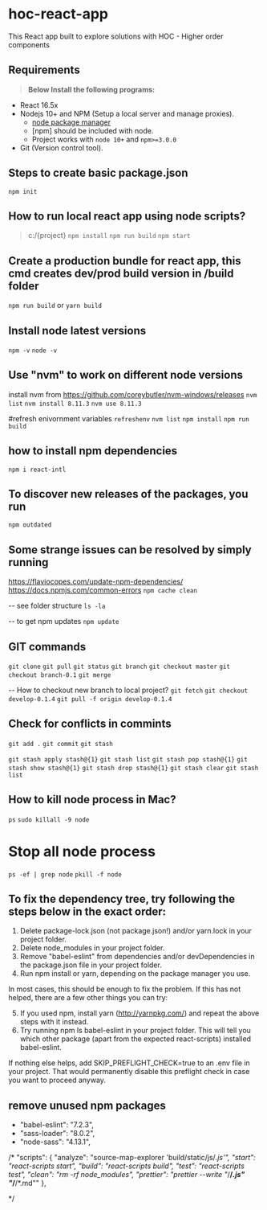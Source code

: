 # hoc-react-app

This React app built to explore solutions with HOC - Higher order components

## Requirements

> **Below Install the following programs:**

- React 16.5x
- Nodejs 10+ and NPM (Setup a local server and manage proxies).
  - [node package manager](https://nodejs.org/en/download/package-manager)
  - [npm] should be included with node.
  - Project works with `node 10+` and `npm>=3.0.0`
- Git (Version control tool).

## Steps to create basic package.json
   `npm init`

## How to run local react app using node scripts?

  > c:/{project}
  > `npm install`
  > `npm run build`
  > `npm start`

## Create a production bundle for react app, this cmd creates dev/prod build version in /build folder
   `npm run build` or `yarn build`

## Install node latest versions

`npm -v`
`node -v`

## Use "nvm" to work on different node versions

install nvm from https://github.com/coreybutler/nvm-windows/releases
`nvm list`
`nvm install 8.11.3`
`nvm use 8.11.3`

#refresh enivornment variables
`refreshenv`
`nvm list`
`npm install`
`npm run build`

## how to install npm dependencies
`npm i react-intl`
## To discover new releases of the packages, you run 
`npm outdated`

## Some strange issues can be resolved by simply running 
https://flaviocopes.com/update-npm-dependencies/
https://docs.npmjs.com/common-errors
`npm cache clean`

-- see folder structure
`ls -la`

-- to get npm updates
`npm update`

## GIT commands

`git clone`
`git pull`
`git status`
`git branch`
`git checkout master`
`git checkout branch-0.1`
`git merge`

-- How to checkout new branch to local project?
`git fetch`
`git checkout develop-0.1.4`
`git pull -f origin develop-0.1.4`

## Check for conflicts in commints
`git add .`
`git commit`
`git stash`

`git stash apply stash@{1}`
`git stash list`
`git stash pop stash@{1}`
`git stash show stash@{1}`
`git stash drop stash@{1}`
`git stash clear`
`git stash list`

## How to kill node process in Mac?
`ps`
`sudo killall -9 node`
# Stop all node process
`ps -ef | grep node`
`pkill -f node`

## To fix the dependency tree, try following the steps below in the exact order:

  1. Delete package-lock.json (not package.json!) and/or yarn.lock in your project folder.
  2. Delete node_modules in your project folder.
  3. Remove "babel-eslint" from dependencies and/or devDependencies in the package.json file in your project folder.
  4. Run npm install or yarn, depending on the package manager you use.

In most cases, this should be enough to fix the problem.
If this has not helped, there are a few other things you can try:

  5. If you used npm, install yarn (http://yarnpkg.com/) and repeat the above steps with it instead.
  6. Try running npm ls babel-eslint in your project folder.
     This will tell you which other package (apart from the expected react-scripts) installed babel-eslint.

If nothing else helps, add SKIP_PREFLIGHT_CHECK=true to an .env file in your project.
That would permanently disable this preflight check in case you want to proceed anyway.
   

## remove unused npm packages
- "babel-eslint": "7.2.3",
- "sass-loader": "8.0.2",
- "node-sass": "4.13.1",

/*
"scripts": {
    "analyze": "source-map-explorer 'build/static/js/*.js'",
     "start": "react-scripts start",
     "build": "react-scripts build",
     "test": "react-scripts test",
    "clean": "rm -rf node_modules",
    "prettier": "prettier --write \"*/**/*.js\" \"*/**/*.md\""
  },

 
*/